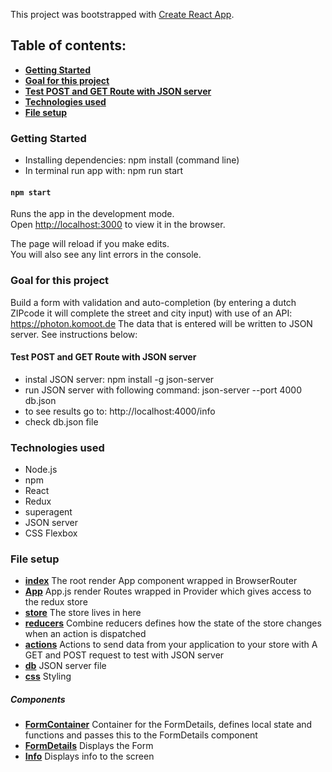 This project was bootstrapped with [Create React App](https://github.com/facebook/create-react-app).

## Table of contents:
- **[Getting Started](#getting-started)**
- **[Goal for this project](#goal-for-this-project)**
- **[Test POST and GET Route with JSON server](#test-post-and-get-route-with-json-server)**
- **[Technologies used](#technologies-used)**
- **[File setup](#file-setup)**


### Getting Started

* Installing dependencies: npm install (command line)
* In terminal run app with: npm run start

#### `npm start`

Runs the app in the development mode.<br>
Open [http://localhost:3000](http://localhost:3000) to view it in the browser.

The page will reload if you make edits.<br>
You will also see any lint errors in the console.

### Goal for this project

Build a form with validation and auto-completion (by entering a dutch ZIPcode it will complete the street and city input) with use of an API: https://photon.komoot.de
The data that is entered will be written to JSON server. See instructions below:

#### Test POST and GET Route with JSON server

* instal JSON server: npm install -g json-server
* run JSON server with following command: json-server --port 4000 db.json
* to see results go to: http://localhost:4000/info
* check db.json file 

### Technologies used

* Node.js
* npm
* React
* Redux
* superagent
* JSON server
* CSS Flexbox


### File setup

- **[index](./src/index.js)**
The root render App component wrapped in BrowserRouter
- **[App](./src/App.js)**
App.js render Routes wrapped in Provider which gives access to the redux store 
- **[store](./src/store.js)**
The store lives in here
- **[reducers](./src/reducers/index.js)**
Combine reducers defines how the state of the store changes when an action is dispatched
- **[actions](./src/actions.js)**
Actions to send data from your application to your store with A GET and POST request to test with JSON server
- **[db](./db.json)**
JSON server file
- **[css](./index.css)**
Styling 


##### Components
- **[FormContainer](./src/index.js)**
Container for the FormDetails, defines local state and functions and passes this to the FormDetails component
- **[FormDetails](./src/App.js)**
Displays the Form
- **[Info](./src/store.js)**
Displays info to the screen


